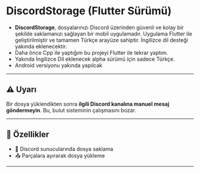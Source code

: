 # DiscordStorage (Flutter Sürümü)

- **DiscordStorage**, dosyalarınızı Discord üzerinden güvenli ve kolay bir şekilde saklamanızı sağlayan bir mobil uygulamadır. Uygulama Flutter ile geliştirilmiştir ve tamamen Türkçe arayüze sahiptir. İngilizce dil desteği yakında eklenecektir.
- Daha önce Cpp ile yaptığım bu projeyi Flutter ile tekrar yaptım.
- Yakında İngilizce Dil eklenecek alpha sürümü için sadece Türkçe.
- Android versiyonu yakında yapılcak

---

## ⚠️ Uyarı

Bir dosya yüklendikten sonra **ilgili Discord kanalına manuel mesaj göndermeyin**. Bu, bulut sisteminin çalışmasını bozar.

---

## 🚀 Özellikler

- 📁 Discord sunucularında dosya saklama
- 📤 Parçalara ayırarak dosya yükleme

---
